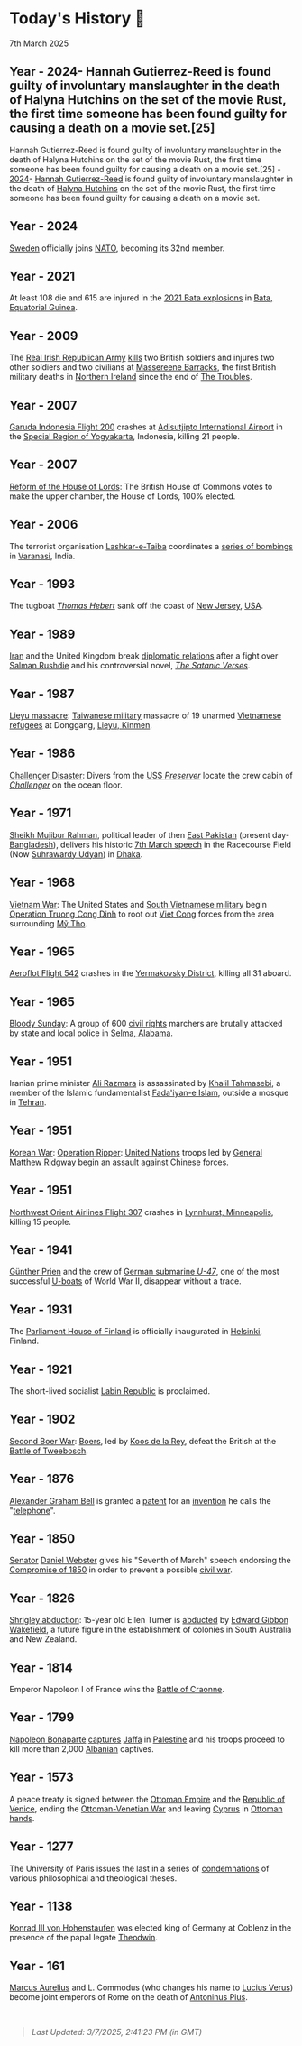 
# Today's History 📜

7th March 2025


## Year - 2024- Hannah Gutierrez-Reed is found guilty of involuntary manslaughter in the death of Halyna Hutchins on the set of the movie Rust, the first time someone has been found guilty for causing a death on a movie set.[25]
Hannah Gutierrez-Reed is found guilty of involuntary manslaughter in the death of Halyna Hutchins on the set of the movie Rust, the first time someone has been found guilty for causing a death on a movie set.[25] - [2024](https://wikipedia.org/wiki/2024 "2024")- [Hannah Gutierrez-Reed](https://wikipedia.org/wiki/Hannah_Gutierrez-Reed "Hannah Gutierrez-Reed") is found guilty of involuntary manslaughter in the death of [Halyna Hutchins](https://wikipedia.org/wiki/Halyna_Hutchins "Halyna Hutchins") on the set of the movie Rust, the first time someone has been found guilty for causing a death on a movie set.

## Year - 2024
 [Sweden](https://wikipedia.org/wiki/Sweden "Sweden") officially joins [NATO](https://wikipedia.org/wiki/NATO "NATO"), becoming its 32nd member.

## Year - 2021
 At least 108 die and 615 are injured in the [2021 Bata explosions](https://wikipedia.org/wiki/2021_Bata_explosions "2021 Bata explosions") in [Bata, Equatorial Guinea](https://wikipedia.org/wiki/Bata,_Equatorial_Guinea "Bata, Equatorial Guinea").

## Year - 2009
 The [Real Irish Republican Army](https://wikipedia.org/wiki/Real_Irish_Republican_Army "Real Irish Republican Army") [kills](https://wikipedia.org/wiki/2009_Massereene_Barracks_shooting "2009 Massereene Barracks shooting") two British soldiers and injures two other soldiers and two civilians at [Massereene Barracks](https://wikipedia.org/wiki/Massereene_Barracks "Massereene Barracks"), the first British military deaths in [Northern Ireland](https://wikipedia.org/wiki/Northern_Ireland "Northern Ireland") since the end of [The Troubles](https://wikipedia.org/wiki/The_Troubles "The Troubles").

## Year - 2007
 [Garuda Indonesia Flight 200](https://wikipedia.org/wiki/Garuda_Indonesia_Flight_200 "Garuda Indonesia Flight 200") crashes at [Adisutjipto International Airport](https://wikipedia.org/wiki/Adisutjipto_International_Airport "Adisutjipto International Airport") in the [Special Region of Yogyakarta](https://wikipedia.org/wiki/Special_Region_of_Yogyakarta "Special Region of Yogyakarta"), Indonesia, killing 21 people.

## Year - 2007
 [Reform of the House of Lords](https://wikipedia.org/wiki/Reform_of_the_House_of_Lords "Reform of the House of Lords"): The British House of Commons votes to make the upper chamber, the House of Lords, 100% elected.

## Year - 2006
 The terrorist organisation [Lashkar-e-Taiba](https://wikipedia.org/wiki/Lashkar-e-Taiba "Lashkar-e-Taiba") coordinates a [series of bombings](https://wikipedia.org/wiki/2006_Varanasi_bombings "2006 Varanasi bombings") in [Varanasi](https://wikipedia.org/wiki/Varanasi "Varanasi"), India.

## Year - 1993
 The tugboat <i>[Thomas Hebert](https://wikipedia.org/wiki/Thomas_Hebert "Thomas Hebert")</i> sank off the coast of [New Jersey](https://wikipedia.org/wiki/New_Jersey "New Jersey"), [USA](https://wikipedia.org/wiki/United_States "United States").

## Year - 1989
 [Iran](https://wikipedia.org/wiki/Iran "Iran") and the United Kingdom break [diplomatic relations](https://wikipedia.org/wiki/Iran%E2%80%93United_Kingdom_relations "Iran-United Kingdom relations") after a fight over [Salman Rushdie](https://wikipedia.org/wiki/Salman_Rushdie "Salman Rushdie") and his controversial novel, <i>[The Satanic Verses](https://wikipedia.org/wiki/The_Satanic_Verses "The Satanic Verses")</i>.

## Year - 1987
 [Lieyu massacre](https://wikipedia.org/wiki/1987_Lieyu_massacre "1987 Lieyu massacre"): [Taiwanese military](https://wikipedia.org/wiki/Republic_of_China_Armed_Forces "Republic of China Armed Forces") massacre of 19 unarmed [Vietnamese](https://wikipedia.org/wiki/Vietnam "Vietnam") [refugees](https://wikipedia.org/wiki/Refugee "Refugee") at Donggang, [Lieyu, Kinmen](https://wikipedia.org/wiki/Lieyu,_Kinmen "Lieyu, Kinmen").

## Year - 1986
 [Challenger Disaster](https://wikipedia.org/wiki/Space_Shuttle_Challenger_disaster "Space Shuttle Challenger disaster"): Divers from the [USS <i>Preserver</i>](https://wikipedia.org/wiki/USS_Preserver "USS Preserver") locate the crew cabin of <i>[Challenger](https://wikipedia.org/wiki/STS-51-L "STS-51-L")</i> on the ocean floor.

## Year - 1971
 [Sheikh Mujibur Rahman](https://wikipedia.org/wiki/Sheikh_Mujibur_Rahman "Sheikh Mujibur Rahman"), political leader of then [East Pakistan](https://wikipedia.org/wiki/East_Pakistan "East Pakistan") (present day-[Bangladesh](https://wikipedia.org/wiki/Bangladesh "Bangladesh")), delivers his historic [7th March speech](https://wikipedia.org/wiki/7_March_Speech_of_Bangabandhu "7 March Speech of Bangabandhu") in the Racecourse Field (Now [Suhrawardy Udyan](https://wikipedia.org/wiki/Suhrawardy_Udyan "Suhrawardy Udyan")) in [Dhaka](https://wikipedia.org/wiki/Dhaka "Dhaka").

## Year - 1968
 [Vietnam War](https://wikipedia.org/wiki/Vietnam_War "Vietnam War"): The United States and [South Vietnamese military](https://wikipedia.org/wiki/Army_of_the_Republic_of_Vietnam "Army of the Republic of Vietnam") begin [Operation Truong Cong Dinh](https://wikipedia.org/wiki/Operation_Truong_Cong_Dinh "Operation Truong Cong Dinh") to root out [Viet Cong](https://wikipedia.org/wiki/Viet_Cong "Viet Cong") forces from the area surrounding [Mỹ Tho](https://wikipedia.org/wiki/M%E1%BB%B9_Tho "Mỹ Tho").

## Year - 1965
 [Aeroflot Flight 542](https://wikipedia.org/wiki/Aeroflot_Flight_542 "Aeroflot Flight 542") crashes in the [Yermakovsky District](https://wikipedia.org/wiki/Yermakovsky_District "Yermakovsky District"), killing all 31 aboard.

## Year - 1965
 [Bloody Sunday](https://wikipedia.org/wiki/Bloody_Sunday_(1965) "Bloody Sunday (1965)"): A group of 600 [civil rights](https://wikipedia.org/wiki/Civil_Rights_Movement "Civil Rights Movement") marchers are brutally attacked by state and local police in [Selma, Alabama](https://wikipedia.org/wiki/Selma,_Alabama "Selma, Alabama").

## Year - 1951
 Iranian prime minister [Ali Razmara](https://wikipedia.org/wiki/Ali_Razmara "Ali Razmara") is assassinated by [Khalil Tahmasebi](https://wikipedia.org/wiki/Khalil_Tahmasebi "Khalil Tahmasebi"), a member of the Islamic fundamentalist [Fada'iyan-e Islam](https://wikipedia.org/wiki/Fada%27iyan-e_Islam "Fada'iyan-e Islam"), outside a mosque in [Tehran](https://wikipedia.org/wiki/Tehran "Tehran").

## Year - 1951
 [Korean War](https://wikipedia.org/wiki/Korean_War "Korean War"): [Operation Ripper](https://wikipedia.org/wiki/Operation_Ripper "Operation Ripper"): [United Nations](https://wikipedia.org/wiki/United_Nations "United Nations") troops led by [General](https://wikipedia.org/wiki/General_officer "General officer") [Matthew Ridgway](https://wikipedia.org/wiki/Matthew_Ridgway "Matthew Ridgway") begin an assault against Chinese forces.

## Year - 1951
 [Northwest Orient Airlines Flight 307](https://wikipedia.org/wiki/Northwest_Orient_Airlines_Flight_307 "Northwest Orient Airlines Flight 307") crashes in [Lynnhurst, Minneapolis](https://wikipedia.org/wiki/Lynnhurst,_Minneapolis "Lynnhurst, Minneapolis"), killing 15 people.

## Year - 1941
 [Günther Prien](https://wikipedia.org/wiki/G%C3%BCnther_Prien "Günther Prien") and the crew of [German submarine <i>U-47</i>](https://wikipedia.org/wiki/German_submarine_U-47_(1938) "German submarine U-47 (1938)"), one of the most successful [U-boats](https://wikipedia.org/wiki/U-boat "U-boat") of World War II, disappear without a trace.

## Year - 1931
 The [Parliament House of Finland](https://wikipedia.org/wiki/Parliament_House,_Helsinki "Parliament House, Helsinki") is officially inaugurated in [Helsinki](https://wikipedia.org/wiki/Helsinki "Helsinki"), Finland.

## Year - 1921
 The short-lived socialist [Labin Republic](https://wikipedia.org/wiki/Labin_Republic "Labin Republic") is proclaimed.

## Year - 1902
 [Second Boer War](https://wikipedia.org/wiki/Second_Boer_War "Second Boer War"): [Boers](https://wikipedia.org/wiki/Boer "Boer"), led by [Koos de la Rey](https://wikipedia.org/wiki/Koos_de_la_Rey "Koos de la Rey"), defeat the British at the [Battle of Tweebosch](https://wikipedia.org/wiki/Battle_of_Tweebosch "Battle of Tweebosch").

## Year - 1876
 [Alexander Graham Bell](https://wikipedia.org/wiki/Alexander_Graham_Bell "Alexander Graham Bell") is granted a [patent](https://wikipedia.org/wiki/Patent "Patent") for an [invention](https://wikipedia.org/wiki/Invention "Invention") he calls the "[telephone](https://wikipedia.org/wiki/Telephone "Telephone")".

## Year - 1850
 [Senator](https://wikipedia.org/wiki/United_States_Senate "United States Senate") [Daniel Webster](https://wikipedia.org/wiki/Daniel_Webster "Daniel Webster") gives his "Seventh of March" speech endorsing the [Compromise of 1850](https://wikipedia.org/wiki/Compromise_of_1850 "Compromise of 1850") in order to prevent a possible [civil war](https://wikipedia.org/wiki/Civil_war "Civil war").

## Year - 1826
 [Shrigley abduction](https://wikipedia.org/wiki/Shrigley_abduction "Shrigley abduction"): 15-year old Ellen Turner is [abducted](https://wikipedia.org/wiki/Kidnapping "Kidnapping") by [Edward Gibbon Wakefield](https://wikipedia.org/wiki/Edward_Gibbon_Wakefield "Edward Gibbon Wakefield"), a future figure in the establishment of colonies in South Australia and New Zealand.

## Year - 1814
 Emperor Napoleon I of France wins the [Battle of Craonne](https://wikipedia.org/wiki/Battle_of_Craonne "Battle of Craonne").

## Year - 1799
 [Napoleon Bonaparte](https://wikipedia.org/wiki/Napoleon "Napoleon") [captures](https://wikipedia.org/wiki/Siege_of_Jaffa "Siege of Jaffa") [Jaffa](https://wikipedia.org/wiki/Jaffa "Jaffa") in [Palestine](https://wikipedia.org/wiki/Palestine_(region) "Palestine (region)") and his troops proceed to kill more than 2,000 [Albanian](https://wikipedia.org/wiki/Albania "Albania") captives.

## Year - 1573
 A peace treaty is signed between the [Ottoman Empire](https://wikipedia.org/wiki/Ottoman_Empire "Ottoman Empire") and the [Republic of Venice](https://wikipedia.org/wiki/Republic_of_Venice "Republic of Venice"), ending the [Ottoman-Venetian War](https://wikipedia.org/wiki/Ottoman%E2%80%93Venetian_War_(1570%E2%80%9373) "Ottoman-Venetian War (1570-73)") and leaving [Cyprus](https://wikipedia.org/wiki/Cyprus "Cyprus") in [Ottoman hands](https://wikipedia.org/wiki/Ottoman_Cyprus "Ottoman Cyprus").

## Year - 1277
 The University of Paris issues the last in a series of [condemnations](https://wikipedia.org/wiki/Condemnations_of_1210%E2%80%931277 "Condemnations of 1210-1277") of various philosophical and theological theses.

## Year - 1138
 [Konrad III von Hohenstaufen](https://wikipedia.org/wiki/Konrad_III "Konrad III") was elected king of Germany at Coblenz in the presence of the papal legate [Theodwin](https://wikipedia.org/wiki/Theodwin_of_Santa_Rufina "Theodwin of Santa Rufina").

## Year - 161
[Marcus Aurelius](https://wikipedia.org/wiki/Marcus_Aurelius "Marcus Aurelius") and L. Commodus (who changes his name to [Lucius Verus](https://wikipedia.org/wiki/Lucius_Verus "Lucius Verus")) become joint emperors of Rome on the death of [Antoninus Pius](https://wikipedia.org/wiki/Antoninus_Pius "Antoninus Pius").

<br />

> _Last Updated: 3/7/2025, 2:41:23 PM (in GMT)_
